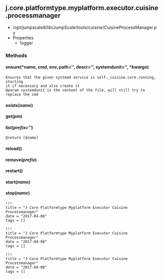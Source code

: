 <!-- toc -->
## j.core.platformtype.myplatform.executor.cuisine.processmanager

- /opt/jumpscale8/lib/JumpScale/tools/cuisine/CuisineProcessManager.py
- Properties
    - logger

### Methods

#### ensure(*name, cmd, env, path='', descr='', systemdunit='', **kwargs*) 

```
Ensures that the given systemd service is self._cuisine.core.running, starting
it if necessary and also create it
@param systemdunit is the content of the file, will still try to replace the cmd

```

#### exists(*name*) 

#### get(*pm*) 

#### list(*prefix=''*) 

```
@return [$name]

```

#### reload() 

#### remove(*prefix*) 

#### restart() 

#### start(*name*) 

#### stop(*name*) 


```
!!!
title = "J Core Platformtype Myplatform Executor Cuisine Processmanager"
date = "2017-04-08"
tags = []
```

```
!!!
title = "J Core Platformtype Myplatform Executor Cuisine Processmanager"
date = "2017-04-08"
tags = []
```

```
!!!
title = "J Core Platformtype Myplatform Executor Cuisine Processmanager"
date = "2017-04-08"
tags = []
```
